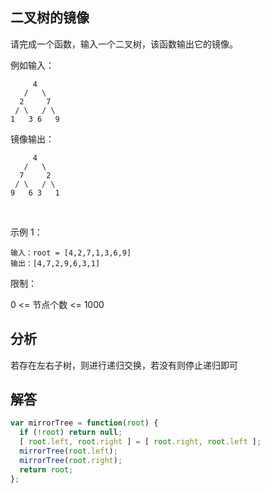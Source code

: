 ## 二叉树的镜像
请完成一个函数，输入一个二叉树，该函数输出它的镜像。

例如输入：
```
     4
   /   \
  2     7
 / \   / \
1   3 6   9
```
镜像输出：
```
     4
   /   \
  7     2
 / \   / \
9   6 3   1
```
 

示例 1：
```
输入：root = [4,2,7,1,3,6,9]
输出：[4,7,2,9,6,3,1]
```

限制：

0 <= 节点个数 <= 1000

## 分析
若存在左右子树，则进行递归交换，若没有则停止递归即可

## 解答
```javascript
var mirrorTree = function(root) {
  if (!root) return null;
  [ root.left, root.right ] = [ root.right, root.left ];
  mirrorTree(root.left);
  mirrorTree(root.right);
  return root;
};
```